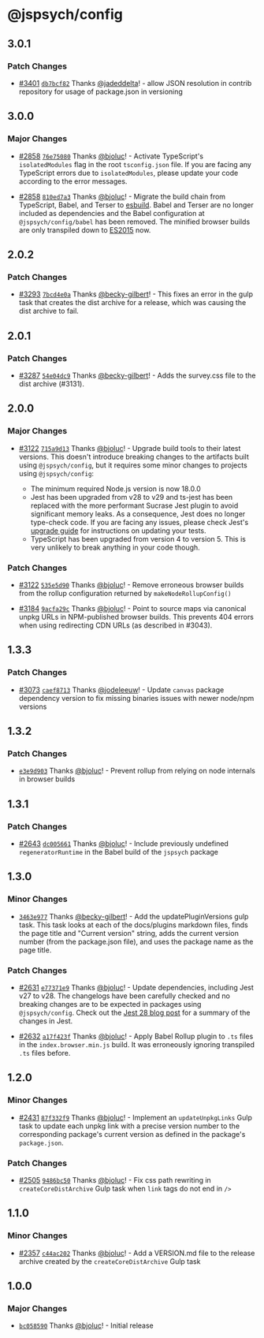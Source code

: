 # @jspsych/config

## 3.0.1

### Patch Changes

- [#3401](https://github.com/jspsych/jsPsych/pull/3401) [`db7bcf82`](https://github.com/jspsych/jsPsych/commit/db7bcf82f6491ac8d02c7c4cf89e42d4ddcde1d9) Thanks [@jadeddelta](https://github.com/jadeddelta)! - allow JSON resolution in contrib repository for usage of package.json in versioning

## 3.0.0

### Major Changes

- [#2858](https://github.com/jspsych/jsPsych/pull/2858) [`76e75080`](https://github.com/jspsych/jsPsych/commit/76e75080247e936c6ae8a8227517fb95ce74974b) Thanks [@bjoluc](https://github.com/bjoluc)! - Activate TypeScript's `isolatedModules` flag in the root `tsconfig.json` file. If you are facing any TypeScript errors due to `isolatedModules`, please update your code according to the error messages.

- [#2858](https://github.com/jspsych/jsPsych/pull/2858) [`810ed7a3`](https://github.com/jspsych/jsPsych/commit/810ed7a3d1d9181cf25a9cb11ddd37914cd97483) Thanks [@bjoluc](https://github.com/bjoluc)! - Migrate the build chain from TypeScript, Babel, and Terser to [esbuild](https://esbuild.github.io/). Babel and Terser are no longer included as dependencies and the Babel configuration at `@jspsych/config/babel` has been removed. The minified browser builds are only transpiled down to [ES2015](https://caniuse.com/es6) now.

## 2.0.2

### Patch Changes

- [#3293](https://github.com/jspsych/jsPsych/pull/3293) [`7bcd4e0a`](https://github.com/jspsych/jsPsych/commit/7bcd4e0a25b46e2cf384f6b747092e75fabce00f) Thanks [@becky-gilbert](https://github.com/becky-gilbert)! - This fixes an error in the gulp task that creates the dist archive for a release, which was causing the dist archive to fail.

## 2.0.1

### Patch Changes

- [#3287](https://github.com/jspsych/jsPsych/pull/3287) [`54e04dc9`](https://github.com/jspsych/jsPsych/commit/54e04dc93f54a7a019db1fee4961dcc5e02b6fc0) Thanks [@becky-gilbert](https://github.com/becky-gilbert)! - Adds the survey.css file to the dist archive (#3131).

## 2.0.0

### Major Changes

- [#3122](https://github.com/jspsych/jsPsych/pull/3122) [`715a9d13`](https://github.com/jspsych/jsPsych/commit/715a9d130ec1d4772ce0b61956d8c19be5348fca) Thanks [@bjoluc](https://github.com/bjoluc)! - Upgrade build tools to their latest versions. This doesn't introduce breaking changes to the artifacts built using `@jspsych/config`, but it requires some minor changes to projects using `@jspsych/config`:

  - The minimum required Node.js version is now 18.0.0
  - Jest has been upgraded from v28 to v29 and ts-jest has been replaced with the more performant Sucrase Jest plugin to avoid significant memory leaks. As a consequence, Jest does no longer type-check code. If you are facing any issues, please check Jest's [upgrade guide](https://jestjs.io/docs/upgrading-to-jest29) for instructions on updating your tests.
  - TypeScript has been upgraded from version 4 to version 5. This is very unlikely to break anything in your code though.

### Patch Changes

- [#3122](https://github.com/jspsych/jsPsych/pull/3122) [`535e5d90`](https://github.com/jspsych/jsPsych/commit/535e5d903c4a5d6c71f3eecb73bc62b51e044a1f) Thanks [@bjoluc](https://github.com/bjoluc)! - Remove erroneous browser builds from the rollup configuration returned by `makeNodeRollupConfig()`

- [#3184](https://github.com/jspsych/jsPsych/pull/3184) [`9acfa29c`](https://github.com/jspsych/jsPsych/commit/9acfa29c8db1d7a8816c53ac49651f15493f2cf4) Thanks [@bjoluc](https://github.com/bjoluc)! - Point to source maps via canonical unpkg URLs in NPM-published browser builds. This prevents 404 errors when using redirecting CDN URLs (as described in #3043).

## 1.3.3

### Patch Changes

- [#3073](https://github.com/jspsych/jsPsych/pull/3073) [`caef8713`](https://github.com/jspsych/jsPsych/commit/caef8713e28fd0c4ed85ba86c27254ee8418087a) Thanks [@jodeleeuw](https://github.com/jodeleeuw)! - Update `canvas` package dependency version to fix missing binaries issues with newer node/npm versions

## 1.3.2

### Patch Changes

- [`e3e9d903`](https://github.com/jspsych/jsPsych/commit/e3e9d903462663b694633cdf873accefda453961) Thanks [@bjoluc](https://github.com/bjoluc)! - Prevent rollup from relying on node internals in browser builds

## 1.3.1

### Patch Changes

- [#2643](https://github.com/jspsych/jsPsych/pull/2643) [`dc005661`](https://github.com/jspsych/jsPsych/commit/dc005661420dcc5c8aec62651687fc9aeac5fb65) Thanks [@bjoluc](https://github.com/bjoluc)! - Include previously undefined `regeneratorRuntime` in the Babel build of the `jspsych` package

## 1.3.0

### Minor Changes

- [`3463e977`](https://github.com/jspsych/jsPsych/commit/3463e9778f3c2787b9c75c0f9bd7d19cc79798b3) Thanks [@becky-gilbert](https://github.com/becky-gilbert)! - Add the updatePluginVersions gulp task. This task looks at each of the docs/plugins markdown files, finds the page title and "Current version" string, adds the current version number (from the package.json file), and uses the package name as the page title.

### Patch Changes

- [#2631](https://github.com/jspsych/jsPsych/pull/2631) [`e77371e9`](https://github.com/jspsych/jsPsych/commit/e77371e94b3496361138d681c16840829f4c5cd2) Thanks [@bjoluc](https://github.com/bjoluc)! - Update dependencies, including Jest v27 to v28. The changelogs have been carefully checked and no breaking changes are to be expected in packages using `@jspsych/config`. Check out the [Jest 28 blog post](https://jestjs.io/blog/2022/04/25/jest-28) for a summary of the changes in Jest.

* [#2632](https://github.com/jspsych/jsPsych/pull/2632) [`a17f423f`](https://github.com/jspsych/jsPsych/commit/a17f423f18df24c73baeb06d4079f9f2f9211386) Thanks [@bjoluc](https://github.com/bjoluc)! - Apply Babel Rollup plugin to `.ts` files in the `index.browser.min.js` build. It was erroneously ignoring transpiled `.ts` files before.

## 1.2.0

### Minor Changes

- [#2431](https://github.com/jspsych/jsPsych/pull/2431) [`87f332f9`](https://github.com/jspsych/jsPsych/commit/87f332f92540eef028bbed7284e30c1cf614cc96) Thanks [@bjoluc](https://github.com/bjoluc)! - Implement an `updateUnpkgLinks` Gulp task to update each unpkg link with a precise version number to the corresponding package's current version as defined in the package's `package.json`.

### Patch Changes

- [#2505](https://github.com/jspsych/jsPsych/pull/2505) [`9486bc50`](https://github.com/jspsych/jsPsych/commit/9486bc509f8fe4b4ac4b93510ddd8fd17e5f1b05) Thanks [@bjoluc](https://github.com/bjoluc)! - Fix css path rewriting in `createCoreDistArchive` Gulp task when `link` tags do not end in `/>`

## 1.1.0

### Minor Changes

- [#2357](https://github.com/jspsych/jsPsych/pull/2357) [`c44ac202`](https://github.com/jspsych/jsPsych/commit/c44ac2024ae51cf14efa60ca285bb2e4dc0ebef7) Thanks [@bjoluc](https://github.com/bjoluc)! - Add a VERSION.md file to the release archive created by the `createCoreDistArchive` Gulp task

## 1.0.0

### Major Changes

- [`bc058590`](https://github.com/jspsych/jsPsych/commit/bc058590950285e52116f809e4ccc57bae5a67f5) Thanks [@bjoluc](https://github.com/bjoluc)! - Initial release
